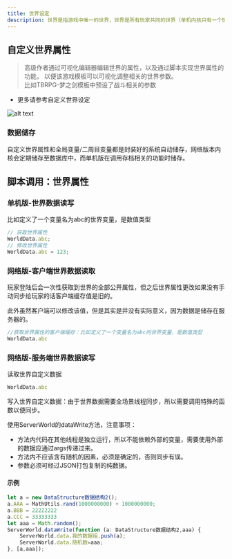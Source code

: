 ```yaml
---
title: 世界设定
description: 世界是指游戏中唯一的世界，世界是所有玩家共同的世界（单机内核只有一个玩家）。
---
```


## 自定义世界属性

> 高级作者通过可视化编辑器编辑世界的属性，以及通过脚本实现世界属性的功能， 以便该游戏模板可以可视化调整相关的世界参数。
> <br>比如TBRPG-梦之剑模板中预设了战斗相关的参数

- 更多请参考自定义世界设定

![alt text](https://assbak.gcw.wiki/gcw/image/zh_hans/getting-started/17.other/1.worlddata/image.png)

### 数据储存

自定义世界属性和全局变量/二周目变量都是封装好的系统自动储存，网络版本内核会定期储存至数据库中，而单机版在调用存档相关的功能时储存。

## 脚本调用：世界属性

### 单机版-世界数据读写

比如定义了一个变量名为abc的世界变量，是数值类型

```ts [Script.ts]
// 获取世界属性
WorldData.abc;
// 修改世界属性
WorldData.abc = 123;
```

### 网络版-客户端世界数据读取

玩家登陆后会一次性获取到世界的全部公开属性，但之后世界属性更改如果没有手动同步给玩家的话客户端缓存值是旧的。

此外虽然客户端可以修改该值，但是其实是并没有实际意义，因为数据是储存在服务器的。

```ts [Script.ts]
//获取世界属性的客户端缓存：比如定义了一个变量名为abc的世界变量，是数值类型
WorldData.abc
```

### 网络版-服务端世界数据读写

读取世界自定义数据

```ts [Script.ts]
WorldData.abc
```

写入世界自定义数据：由于世界数据需要全场景线程同步，所以需要调用特殊的函数以便同步。

使用ServerWorld的dataWrite方法，注意事项：

- 方法内代码在其他线程是独立运行，所以不能依赖外部的变量，需要使用外部的数据应通过args传递过来。
- 方法内不应该含有随机的因素，必须是确定的，否则同步有误。
- 参数必须可经过JSON打包复制的纯数据。

#### 示例

```ts [Script.ts]
let a = new DataStructure数据结构2();
a.AAA = MathUtils.rand(1000000000) + 1000000000;
a.BBB = 22222222
a.CCC = 33333333
let aaa = Math.random();
ServerWorld.dataWrite(function (a: DataStructure数据结构2,aaa) {
    ServerWorld.data.我的数据组.push(a);
    ServerWorld.data.随机数=aaa;
}, [a,aaa]);
```

<!-- ## 参考资料

- API-单机版-客户端世界:ClientWorld
- API-网络版-客户端世界:ClientWorld
- API-网络版-服务端世界:ServerWorld -->

